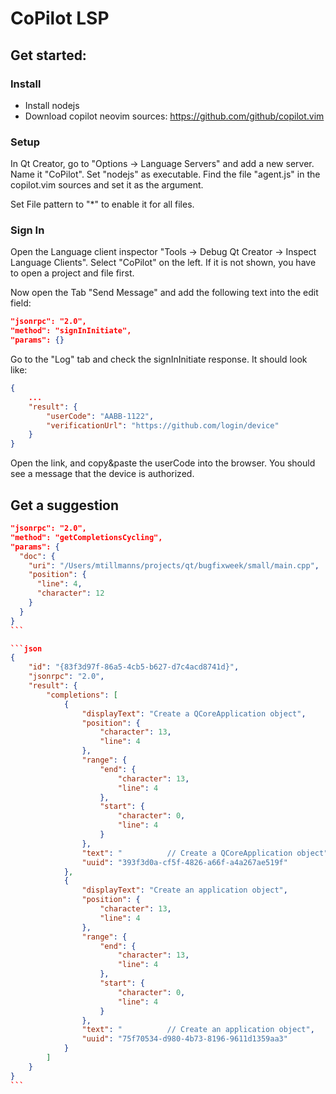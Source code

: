 # CoPilot LSP

## Get started:

### Install
* Install nodejs
* Download copilot neovim sources: https://github.com/github/copilot.vim

### Setup

In Qt Creator, go to "Options -> Language Servers" and add a new server. Name it "CoPilot".
Set "nodejs" as executable.
Find the file "agent.js" in the copilot.vim sources and set it as the argument.

Set File pattern to "*" to enable it for all files.

### Sign In

Open the Language client inspector "Tools -> Debug Qt Creator -> Inspect Language Clients". 
Select "CoPilot" on the left. If it is not shown, you have to open a project and file first.

Now open the Tab "Send Message" and add the following text into the edit field:

```json
"jsonrpc": "2.0",
"method": "signInInitiate",
"params": {}
```

Go to the "Log" tab and check the signInInitiate response. It should look like:

```json
{ 
    ...
    "result": {
        "userCode": "AABB-1122",
        "verificationUrl": "https://github.com/login/device"
    }
}
```

Open the link, and copy&paste the userCode into the browser. You should see a message that the device is authorized.


## Get a suggestion

````json
"jsonrpc": "2.0",
"method": "getCompletionsCycling",
"params": {
  "doc": {
    "uri": "/Users/mtillmanns/projects/qt/bugfixweek/small/main.cpp",
    "position": {
      "line": 4,
      "character": 12
    }
  }
}
```

```json
{
    "id": "{83f3d97f-86a5-4cb5-b627-d7c4acd8741d}",
    "jsonrpc": "2.0",
    "result": {
        "completions": [
            {
                "displayText": "Create a QCoreApplication object",
                "position": {
                    "character": 13,
                    "line": 4
                },
                "range": {
                    "end": {
                        "character": 13,
                        "line": 4
                    },
                    "start": {
                        "character": 0,
                        "line": 4
                    }
                },
                "text": "          // Create a QCoreApplication object",
                "uuid": "393f3d0a-cf5f-4826-a66f-a4a267ae519f"
            },
            {
                "displayText": "Create an application object",
                "position": {
                    "character": 13,
                    "line": 4
                },
                "range": {
                    "end": {
                        "character": 13,
                        "line": 4
                    },
                    "start": {
                        "character": 0,
                        "line": 4
                    }
                },
                "text": "          // Create an application object",
                "uuid": "75f70534-d980-4b73-8196-9611d1359aa3"
            }
        ]
    }
}
```